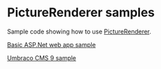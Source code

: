 # PictureRenderer samples
Sample code showing how to use [PictureRenderer](https://github.com/ErikHen/PictureRenderer).

[Basic ASP.Net web app sample](https://github.com/ErikHen/PictureRenderer.Samples/tree/master/PictureRenderer.Sample.GenericWebApp)

[Umbraco CMS 9 sample](https://github.com/ErikHen/PictureRenderer.Samples/tree/master/Umbraco9-rc)
